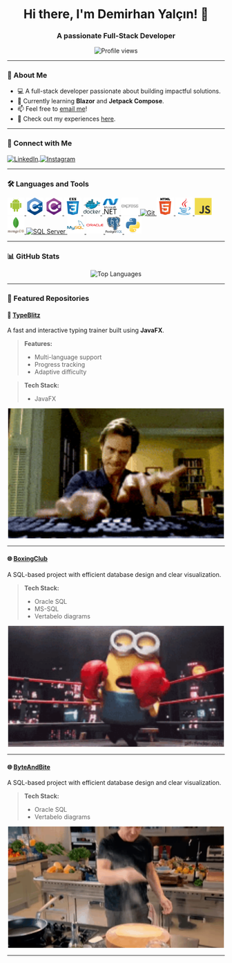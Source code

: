<h1 align="center">Hi there, I'm Demirhan Yalçın! 👋</h1>
<h3 align="center">A passionate Full-Stack Developer</h3>

<p align="center">
  <img src="https://komarev.com/ghpvc/?username=demirhanylcn&label=Profile%20views&color=0e75b6&style=flat" alt="Profile views" />
</p>

---

### 🌟 About Me

- 💻 A full-stack developer passionate about building impactful solutions.
- 🌱 Currently learning **Blazor** and **Jetpack Compose**.
- 📫 Feel free to [email me](mailto:demirhanylcn@gmail.com)!
- 📄 Check out my experiences [here](https://github.com/demirhanylcn/demirhanylcn/blob/main/resume/Demirhan_Yalcin_Resume.pdf).

---

### 🤝 Connect with Me

<p align="left">
  <a href="https://www.linkedin.com/in/demirhan-yal%C3%A7%C4%B1n-a24b7a255/" target="blank">
    <img align="center" src="https://raw.githubusercontent.com/rahuldkjain/github-profile-readme-generator/master/src/images/icons/Social/linked-in-alt.svg" alt="LinkedIn" height="30" width="40" />
  </a>
  <a href="https://instagram.com/demjrhan" target="blank">
    <img align="center" src="https://raw.githubusercontent.com/rahuldkjain/github-profile-readme-generator/master/src/images/icons/Social/instagram.svg" alt="Instagram" height="30" width="40" />
  </a>
</p>

---

### 🛠️ Languages and Tools

<p align="left"> 
  <a href="https://developer.android.com" target="_blank" rel="noreferrer">
    <img src="https://raw.githubusercontent.com/devicons/devicon/master/icons/android/android-original-wordmark.svg" alt="Android" width="40" height="40"/> 
  </a>
  <a href="https://www.w3schools.com/cpp/" target="_blank" rel="noreferrer">
    <img src="https://raw.githubusercontent.com/devicons/devicon/master/icons/cplusplus/cplusplus-original.svg" alt="C++" width="40" height="40"/> 
  </a>
  <a href="https://www.w3schools.com/cs/" target="_blank" rel="noreferrer">
    <img src="https://raw.githubusercontent.com/devicons/devicon/master/icons/csharp/csharp-original.svg" alt="C#" width="40" height="40"/> 
  </a>
  <a href="https://www.w3schools.com/css/" target="_blank" rel="noreferrer">
    <img src="https://raw.githubusercontent.com/devicons/devicon/master/icons/css3/css3-original-wordmark.svg" alt="CSS" width="40" height="40"/> 
  </a>
  <a href="https://www.docker.com/" target="_blank" rel="noreferrer">
    <img src="https://raw.githubusercontent.com/devicons/devicon/master/icons/docker/docker-original-wordmark.svg" alt="Docker" width="40" height="40"/> 
  </a>
  <a href="https://dotnet.microsoft.com/" target="_blank" rel="noreferrer">
    <img src="https://raw.githubusercontent.com/devicons/devicon/master/icons/dot-net/dot-net-original-wordmark.svg" alt="DotNet" width="40" height="40"/> 
  </a>
  <a href="https://expressjs.com" target="_blank" rel="noreferrer">
    <img src="https://raw.githubusercontent.com/devicons/devicon/master/icons/express/express-original-wordmark.svg" alt="Express.js" width="40" height="40"/> 
  </a>
  <a href="https://git-scm.com/" target="_blank" rel="noreferrer">
    <img src="https://www.vectorlogo.zone/logos/git-scm/git-scm-icon.svg" alt="Git" width="40" height="40"/> 
  </a>
  <a href="https://www.w3schools.com/html" target="_blank" rel="noreferrer">
    <img src="https://raw.githubusercontent.com/devicons/devicon/master/icons/html5/html5-original-wordmark.svg" alt="HTML5" width="40" height="40"/> 
  </a>
  <a href="https://www.java.com" target="_blank" rel="noreferrer">
    <img src="https://raw.githubusercontent.com/devicons/devicon/master/icons/java/java-original.svg" alt="Java" width="40" height="40"/> 
  </a>
  <a href="https://developer.mozilla.org/en-US/docs/Web/JavaScript" target="_blank" rel="noreferrer">
    <img src="https://raw.githubusercontent.com/devicons/devicon/master/icons/javascript/javascript-original.svg" alt="JavaScript" width="40" height="40"/> 
  </a>
  <a href="https://www.mongodb.com/" target="_blank" rel="noreferrer">
    <img src="https://raw.githubusercontent.com/devicons/devicon/master/icons/mongodb/mongodb-original-wordmark.svg" alt="MongoDB" width="40" height="40"/> 
  </a>
  <a href="https://www.microsoft.com/en-us/sql-server" target="_blank" rel="noreferrer">
    <img src="https://www.svgrepo.com/show/303229/microsoft-sql-server-logo.svg" alt="SQL Server" width="40" height="40"/> 
  </a>
  <a href="https://www.mysql.com/" target="_blank" rel="noreferrer">
    <img src="https://raw.githubusercontent.com/devicons/devicon/master/icons/mysql/mysql-original-wordmark.svg" alt="MySQL" width="40" height="40"/> 
  </a>
  <a href="https://www.oracle.com/" target="_blank" rel="noreferrer">
    <img src="https://raw.githubusercontent.com/devicons/devicon/master/icons/oracle/oracle-original.svg" alt="Oracle" width="40" height="40"/> 
  </a>
  <a href="https://www.postgresql.org" target="_blank" rel="noreferrer">
    <img src="https://raw.githubusercontent.com/devicons/devicon/master/icons/postgresql/postgresql-original-wordmark.svg" alt="PostgreSQL" width="40" height="40"/> 
  </a>
  <a href="https://www.python.org" target="_blank" rel="noreferrer">
    <img src="https://raw.githubusercontent.com/devicons/devicon/master/icons/python/python-original.svg" alt="Python" width="40" height="40"/> 
  </a>
</p>

---

### 📊 GitHub Stats

<p align="center">
  <img src="https://github-readme-stats.vercel.app/api/top-langs?username=demjrhan&show_icons=true&locale=en&layout=compact" alt="Top Languages" />
</p>

---

### 📂 Featured Repositories

#### 🚀 [TypeBlitz](https://github.com/demirhanylcn/TypeBlitz)  
A fast and interactive typing trainer built using **JavaFX**.

> **Features:**  
> - Multi-language support  
> - Progress tracking  
> - Adaptive difficulty  

> **Tech Stack:**  
> - JavaFX  

<p align="center">
  <img src="https://github.com/demirhanylcn/demirhanylcn/blob/main/images/typing.gif" alt="TypeBlitz GIF" width="500"/>
</p>

---

#### 🌐 [BoxingClub](https://github.com/demirhanylcn/BoxingClub)  
A SQL-based project with efficient database design and clear visualization.

> **Tech Stack:**  
> - Oracle SQL  
> - MS-SQL  
> - Vertabelo diagrams  

<p align="center">
  <img src="https://github.com/demirhanylcn/demirhanylcn/blob/main/images/boxing-minions.gif" alt="BoxingClub GIF" width="500"/>
</p>

---

#### 🌐 [ByteAndBite](https://github.com/demirhanylcn/ByteAndBite)  
A SQL-based project with efficient database design and clear visualization.

> **Tech Stack:**  
> - Oracle SQL  
> - Vertabelo diagrams  

<p align="center">
  <img src="https://github.com/demirhanylcn/demirhanylcn/blob/main/images/gordon-ramsay.gif" alt="ByteAndBite GIF" width="500"/>
</p>

---
